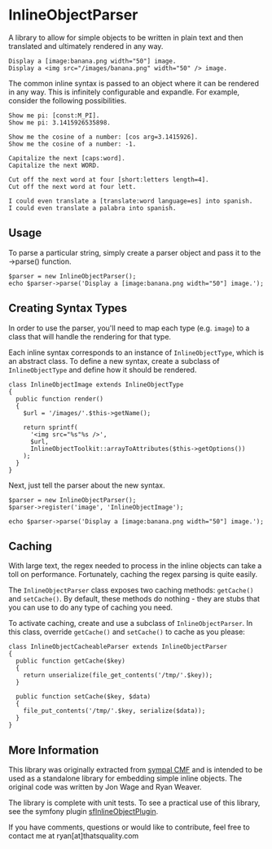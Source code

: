 InlineObjectParser
==================

A library to allow for simple objects to be written in plain text and then
translated and ultimately rendered in any way.

    Display a [image:banana.png width="50"] image.
    Display a <img src="/images/banana.png" width="50" /> image.

The common inline syntax is passed to an object where it can be rendered
in any way. This is infinitely configurable and expandle. For example,
consider the following possibilities.

    Show me pi: [const:M_PI].
    Show me pi: 3.1415926535898.

    Show me the cosine of a number: [cos arg=3.1415926].
    Show me the cosine of a number: -1.

    Capitalize the next [caps:word].
    Capitalize the next WORD.

    Cut off the next word at four [short:letters length=4].
    Cut off the next word at four lett.

    I could even translate a [translate:word language=es] into spanish.
    I could even translate a palabra into spanish.

Usage
-----

To parse a particular string, simply create a parser object and pass it
to the ->parse() function.

    $parser = new InlineObjectParser();
    echo $parser->parse('Display a [image:banana.png width="50"] image.');

Creating Syntax Types
---------------------

In order to use the parser, you'll need to map each type (e.g. `image`) to
a class that will handle the rendering for that type.

Each inline syntax corresponds to an instance of `InlineObjectType`, which is
an abstract class. To define a new syntax, create a subclass of
`InlineObjectType` and define how it should be rendered.

    class InlineObjectImage extends InlineObjectType
    {
      public function render()
      {
        $url = '/images/'.$this->getName();
        
        return sprintf(
          '<img src="%s"%s />',
          $url,
          InlineObjectToolkit::arrayToAttributes($this->getOptions())
        );
      }
    }

Next, just tell the parser about the new syntax.

    $parser = new InlineObjectParser();
    $parser->register('image', 'InlineObjectImage');
    
    echo $parser->parse('Display a [image:banana.png width="50"] image.');

Caching
-------

With large text, the regex needed to process in the inline objects can take
a toll on performance. Fortunately, caching the regex parsing is quite easily.

The `InlineObjectParser` class exposes two caching methods: `getCache()`
and `setCache()`. By default, these methods do nothing - they are stubs
that you can use to do any type of caching you need.

To activate caching, create and use a subclass of `InlineObjectParser`. In
this class, override `getCache()` and `setCache()` to cache as you please:

    class InlineObjectCacheableParser extends InlineObjectParser
    {
      public function getCache($key)
      {
        return unserialize(file_get_contents('/tmp/'.$key));
      }
      
      public function setCache($key, $data)
      {
        file_put_contents('/tmp/'.$key, serialize($data));
      }
    }

More Information
----------------

This library was originally extracted from [sympal CMF](http://www.sympalphp.org)
and is intended to be used as a standalone library for embedding simple
inline objects. The original code was written by Jon Wage and Ryan Weaver.

The library is complete with unit tests. To see a practical use of this
library, see the symfony plugin [sfInlineObjectPlugin](http://github.com/weaverryan/sfInlineObjectPlugin).

If you have comments, questions or would like to contribute, feel free to
contact me at ryan[at]thatsquality.com


